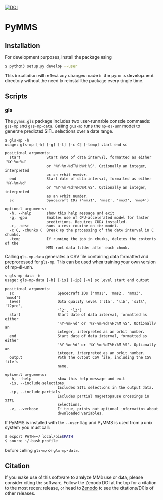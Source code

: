 [![DOI](https://zenodo.org/badge/DOI/10.5281/zenodo.3840766.svg)](https://doi.org/10.5281/zenodo.3840766)

# PyMMS

## Installation

For development purposes, install the package using
```bash
$ python3 setup.py develop --user
```
This installation will reflect any changes made in the pymms development directory without the need to reinstall the package every single time.

## Scripts

### gls

The `pymms.gls` package includes two user-runnable console commands: `gls-mp` and `gls-mp-data`. Calling `gls-mp` runs the `mp-dl-unh` model to generate predicted SITL selections over a date range.

```
$ gls-mp -h
usage: gls-mp [-h] [-g] [-t] [-c C] [-temp] start end sc

positional arguments:
  start            Start date of data interval, formatted as either '%Y-%m-%d'
                   or '%Y-%m-%dT%H:%M:%S'. Optionally an integer, interpreted
                   as an orbit number.
  end              Start date of data interval, formatted as either '%Y-%m-%d'
                   or '%Y-%m-%dT%H:%M:%S'. Optionally an integer, interpreted
                   as an orbit number.
  sc               Spacecraft IDs ('mms1', 'mms2', 'mms3', 'mms4')

optional arguments:
  -h, --help       show this help message and exit
  -g, -gpu         Enables use of GPU-accelerated model for faster
                   predictions. Requires CUDA installed.
  -t, -test        Runs a test routine on the model.
  -c C, -chunks C  Break up the processing of the date interval in C chunks.
  -temp            If running the job in chunks, deletes the contents of the
                   MMS root data folder after each chunk.
```

Calling `gls-mp-data` generates a CSV file containing data formatted and preprocessed for `gls-mp`. This can be used when training your own version of mp-dl-unh.

```
$ gls-mp-data -h
usage: gls-mp-data [-h] [-is] [-ip] [-v] sc level start end output

positional arguments:
  sc                    Spacecraft IDs ('mms1', 'mms2', 'mms3', 'mms4')
  level                 Data quality level ('l1a', 'l1b', 'sitl', 'l2pre',
                        'l2', 'l3')
  start                 Start date of data interval, formatted as either
                        '%Y-%m-%d' or '%Y-%m-%dT%H:%M:%S'. Optionally an
                        integer, interpreted as an orbit number.
  end                   Start date of data interval, formatted as either
                        '%Y-%m-%d' or '%Y-%m-%dT%H:%M:%S'. Optionally an
                        integer, interpreted as an orbit number.
  output                Path the output CSV file, including the CSV file's
                        name.

optional arguments:
  -h, --help            show this help message and exit
  -is, --include-selections
                        Includes SITL selections in the output data.
  -ip, --include-partials
                        Includes partial magnetopause crossings in SITL
                        selections.
  -v, --verbose         If true, prints out optional information about
                        downloaded variables.
```

If PyMMS is installed with the ``--user`` flag and PyMMS is used from a unix system, you must call:
```bash
$ export PATH=~/.local/bin$PATH
$ source ~/.bash_profile
```
before calling `gls-mp` or `gls-mp-data`.

## Citation

If you make use of this software to analyze MMS use or data, please consider citing the software. Follow the Zenodo DOI at the top for a citation to the most recent release, or head to [Zenodo](https://doi.org/10.5281/zenodo.3765993) to see the citations/DOIs of other releases.
